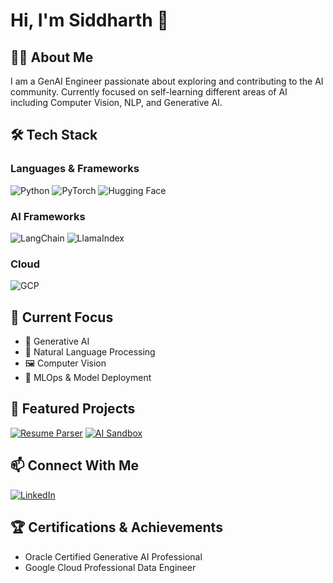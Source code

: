 
# Hi, I'm Siddharth 👋 

## 👨‍💻 About Me
I am a GenAI Engineer passionate about exploring and contributing to the AI community. Currently focused on self-learning different areas of AI including Computer Vision, NLP, and Generative AI.

## 🛠️ Tech Stack
### Languages & Frameworks
![Python](https://img.shields.io/badge/Python-3776AB?style=flat&logo=python&logoColor=white)
![PyTorch](https://img.shields.io/badge/PyTorch-EE4C2C?style=flat&logo=pytorch&logoColor=white)
![Hugging Face](https://img.shields.io/badge/Hugging%20Face-FFD21E?style=flat&logo=huggingface&logoColor=black)

### AI Frameworks
![LangChain](https://img.shields.io/badge/LangChain-121D33?style=flat&logo=chainlink&logoColor=white)
![LlamaIndex](https://img.shields.io/badge/LlamaIndex-11B981?style=flat&logo=llama&logoColor=white)

### Cloud
![GCP](https://img.shields.io/badge/Google%20Cloud-4285F4?style=flat&logo=google-cloud&logoColor=white)

## 🎯 Current Focus
- 🤖 Generative AI
- 📝 Natural Language Processing
- 🖼️ Computer Vision
- 🚀 MLOps & Model Deployment

## 🌟 Featured Projects
<!-- Add 2-3 of your best projects with brief descriptions -->
[![Resume Parser](https://github-readme-stats.vercel.app/api/pin/?username=SID-SURANGE&repo=ResumeParser&theme=dark)](https://github.com/SID-SURANGE/ResumeParser)
[![AI Sandbox](https://github-readme-stats.vercel.app/api/pin/?username=SID-SURANGE&repo=AI-Sandbox&theme=dark)](https://github.com/SID-SURANGE/AI-Sandbox)

## 📫 Connect With Me
[![LinkedIn](https://img.shields.io/badge/linkedin-%230077B5.svg?style=for-the-badge&logo=linkedin)](https://www.linkedin.com/in/siddharthsurange/)
<!-- Add other social media or contact information -->

## 🏆 Certifications & Achievements
<!-- Add any relevant certifications or achievements -->
- Oracle Certified Generative AI Professional
- Google Cloud Professional Data Engineer

